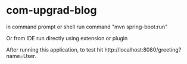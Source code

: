 # com-upgrad-blog

in command prompt or shell run command "mvn spring-boot:run"

Or from IDE run directly using extension or plugin

After running this application, to test hit http://localhost:8080/greeting?name=User.

